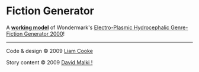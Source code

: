Fiction Generator
=================

A **[working model](http://fictiongen.boxofjunk.ws/)** of Wondermark's
[Electro-Plasmic Hydrocephalic Genre-Fiction Generator 2000](http://wondermark.com/554/)!


----

Code & design &copy; 2009 [Liam Cooke](http://github.com/inky)

Story content &copy; 2009 [David Malki !](http://wondermark.com/)
